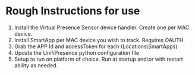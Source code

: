 # Rough Instructions for use
1. Install the Virtual Presence Sensor device handler.  Create one per MAC device.
2. Install SmartApp per MAC device you wish to track.  Requires OAUTH.
3. Grab the APP Id and accessToken for each (Locations\SmartApps)
4. Update the UnifiPresence python configuration file 
5. Setup to run on platform of choice.  Run at startup and\or with restart ability as needed.
